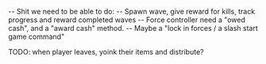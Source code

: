-- Shit we need to be able to do:
-- Spawn wave, give reward for kills, track progress and reward completed waves
-- Force controller need a "owed cash", and a "award cash" method. 
-- Maybe a "lock in forces / a slash start game command"


TODO: when player leaves, yoink their items and distribute?